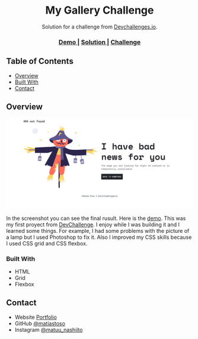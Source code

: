 <!-- Please update value in the {}  -->

<h1 align="center">My Gallery Challenge</h1>

<div align="center">
   Solution for a challenge from  <a href="http://devchallenges.io" target="_blank">Devchallenges.io</a>.
</div>

<div align="center">
  <h3>
    <a href="https://responsive-gallery-layout.netlify.app/">
      Demo
    </a>
    <span> | </span>
    <a href="https://devchallenges.io/solutions/q7mbQkXspuswmpNPbmgS">
      Solution
    </a>
    <span> | </span>
    <a href="https://devchallenges.io/challenges/gcbWLxG6wdennelX7b8I">
      Challenge
    </a>
  </h3>
</div>

<!-- TABLE OF CONTENTS -->

## Table of Contents

- [Overview](#overview)
- [Built With](#built-with)
- [Contact](#contact)

<!-- OVERVIEW -->

## Overview

![screenshot](images/preview.jpg)

In the screenshot you can see the final rusult. Here is the [demo](https://devchallenges.io/solutions/q7mbQkXspuswmpNPbmgS). This was my first proyect from [DevChallenge](https://devchallenges.io/). I enjoy while I was building it and I learned some things. For example, I had some problems with the picture of a lamp but I used Photoshop to fix it. Also I improved my CSS skills because I used CSS grid and CSS flexbox.

### Built With

<!-- This section should list any major frameworks that you built your project using. Here are a few examples.-->

- HTML
- Grid
- Flexbox

## Contact

- Website [Portfolio](https://matiastoso.github.io/)
- GitHub [@matiastoso](https://github.com/matiastoso/)
- Instagram [@matuu_nashiito](https://www.instagram.com/matuu_tosoo/)
